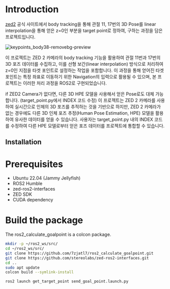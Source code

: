 # Introduction
[zed2](https://www.stereolabs.com/docs/body-tracking) 공식 사이트에서 body tracking을 통해 관절 11, 17번의 3D Pose를 linear interpolation을 통해 얻은
z=0인 부분을 target point로 정하여, 구하는 과정을 담은 프로젝트입니다.

![keypoints_body38-removebg-preview](https://github.com/7zjatl7/ros2_calculate_goalpoint/assets/73326932/786fb4e9-3b67-4f81-89b5-77ece80bb87f)


이 프로젝트는 ZED 2 카메라의 body tracking 기능을 활용하여 관절 11번과 17번의 3D 포즈 데이터를 수집하고, 
이를 선형 보간(linear interpolation) 방식으로 처리하여 z=0인 지점을 타겟 포인트로 설정하는 작업을 포함합니다. 
이 과정을 통해 얻어진 타겟 포인트는 특정 좌표로 이동하기 위한 Navigation의 입력으로 활용될 수 있으며, 본 프로젝트는 이러한 처리 과정을 ROS2로 구현되었습니다.

if ZED2 Camera가 없다면, 다른 3D HPE 모델을 사용해서 얻은 Pose로도 대체 가능합니다. (target_point.py에서 INDEX 코드 수정)
이 프로젝트는 ZED 2 카메라를 사용하여 실시간으로 인체의 3D 포즈를 추적하는 것을 기반으로 하지만, ZED 2 카메라가 없는 경우에도 다른 3D 인체 포즈 추정(Human Pose Estimation, HPE) 모델을 활용하여 유사한 데이터를 얻을 수 있습니다. 
사용자는 target_point.py 내의 INDEX 코드를 수정하여 다른 HPE 모델로부터 얻은 포즈 데이터를 프로젝트에 통합할 수 있습니다.
 

## Installation
# Prerequisites
- Ubuntu 22.04 (Jammy Jellyfish)
- ROS2 Humble
- zed-ros2-interfaces
- ZED SDK
- CUDA dependency

# Build the package
The ros2_calculate_goalpoint is a colcon package.

```bash
mkdir -p ~/ros2_ws/src/
cd ~/ros2_ws/src/
git clone https://github.com/7zjatl7/ros2_calculate_goalpoint.git
git clone https://github.com/stereolabs/zed-ros2-interfaces.git
cd ..
sudo apt update
colcon build --symlink-install
```

```bash
ros2 launch get_target_point send_goal_point.launch.py
```







